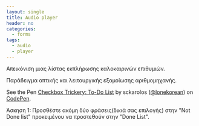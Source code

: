 ```yaml
---
layout: single
title: Audio player
header: no
categories:
  - forms
tags:
  - audio
  - player
---
```

Απεικόνιση μιας λίστας εκπλήρωσης καλοκαιρινών επιθυμιών.

Παράδειγμα οπτικής και λειτουργικής εξομοίωσης αριθμομηχανής.

<p data-height="350" data-theme-id="17517" data-slug-hash="xGLLwX" data-default-tab="result" data-user="Will Boyd" class='codepen'>See the Pen <a href='https://codepen.io/lonekorean/pen/xGLLwX'>Checkbox Trickery: To-Do List</a> by sckarolos (<a href='https://codepen.io/lonekorean/'>@lonekorean</a>) on <a href='http://codepen.io'>CodePen</a>.</p>
<script async src="//assets.codepen.io/assets/embed/ei.js"></script>

Άσκηση 1: Προσθέστε ακόμη δύο φράσεις(δικιά σας επιλογής) στην "Not Done list" προκειμένου να προστεθούν στην "Done List".
